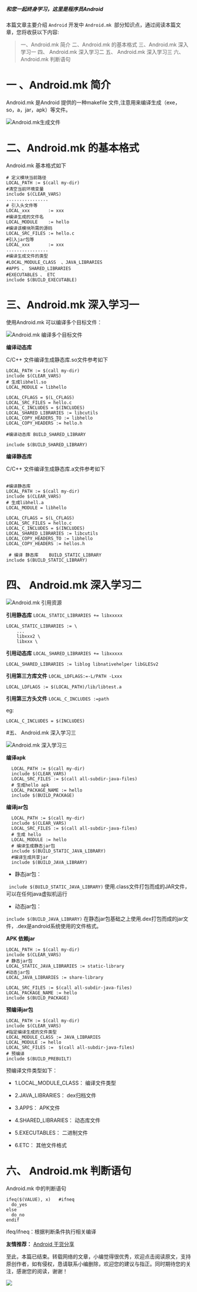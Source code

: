 
##### 和您一起终身学习，这里是程序员Android 


本篇文章主要介绍 `Android` 开发中 `Android.mk `部分知识点，通过阅读本篇文章，您将收获以下内容:
>一、Android.mk 简介
>二、Android.mk 的基本格式
>三、Android.mk 深入学习一
>四、 Android.mk 深入学习二
>五、 Android.mk 深入学习三
>六、 Android.mk 判断语句





#  一 、Android.mk 简介

Android.mk 是Android 提供的一种makefile 文件,注意用来编译生成（exe，so，a，jar，apk）等文件。

![Android.mk生成文件](https://upload-images.jianshu.io/upload_images/5851256-408979984ea26ff3.png?imageMogr2/auto-orient/strip%7CimageView2/2/w/1240)


# 二、Android.mk 的基本格式

Android.mk 基本格式如下

```
# 定义模块当前路径
LOCAL_PATH := $(call my-dir)  
#清空当前环境变量
include $(CLEAR_VARS)  
................  
# 引入头文件等
LOCAL_xxx       := xxx
#编译生成的文件名  
LOCAL_MODULE    := hello  
#编译该模块所需的源码
LOCAL_SRC_FILES := hello.c  
#引入jar包等
LOCAL_xxx       := xxx  
................  
#编译生成文件的类型 
#LOCAL_MODULE_CLASS  、JAVA_LIBRARIES
#APPS 、 SHARED_LIBRARIES
#EXECUTABLES 、 ETC
include $(BUILD_EXECUTABLE)  
```


# 三、Android.mk 深入学习一

使用Android.mk 可以编译多个目标文件：

![Android.mk 编译多个目标文件](https://upload-images.jianshu.io/upload_images/5851256-07527049ff30d090.png?imageMogr2/auto-orient/strip%7CimageView2/2/w/1240)

**编译动态库**

C/C++ 文件编译生成静态库.so文件参考如下

```
LOCAL_PATH := $(call my-dir)    
include $(CLEAR_VARS)    
# 生成libhell.so
LOCAL_MODULE = libhello    

LOCAL_CFLAGS = $(L_CFLAGS)    
LOCAL_SRC_FILES = hello.c  
LOCAL_C_INCLUDES = $(INCLUDES) 
LOCAL_SHARED_LIBRARIES := libcutils    
LOCAL_COPY_HEADERS_TO := libhello   
LOCAL_COPY_HEADERS := hello.h   

#编译动态库 BUILD_SHARED_LIBRARY

include $(BUILD_SHARED_LIBRARY)   

```

**编译静态库**

C/C++ 文件编译生成静态库.a文件参考如下
```

#编译静态库    
LOCAL_PATH := $(call my-dir)    
include $(CLEAR_VARS)    
# 生成libhell.a
LOCAL_MODULE = libhello

LOCAL_CFLAGS = $(L_CFLAGS)    
LOCAL_SRC_FILES = hello.c    
LOCAL_C_INCLUDES = $(INCLUDES)    
LOCAL_SHARED_LIBRARIES := libcutils    
LOCAL_COPY_HEADERS_TO := libhello   
LOCAL_COPY_HEADERS := hellos.h   

 # 编译 静态库    BUILD_STATIC_LIBRARY
include $(BUILD_STATIC_LIBRARY) 
```

# 四、 Android.mk 深入学习二

![Android.mk 引用资源](https://upload-images.jianshu.io/upload_images/5851256-ee3dd6cd036987cd.png?imageMogr2/auto-orient/strip%7CimageView2/2/w/1240)

**引用静态库**
`LOCAL_STATIC_LIBRARIES += libxxxxx`


```
LOCAL_STATIC_LIBRARIES := \
    ...
    libxxx2 \
    libxxx \
```

**引用动态库**
`LOCAL_SHARED_LIBRARIES += libxxxxx`


```
LOCAL_SHARED_LIBRARIES := liblog libnativehelper libGLESv2
```
**引用第三方库文件**
`LOCAL_LDFLAGS:=-L/PATH -Lxxx`


```
LOCAL_LDFLAGS := $(LOCAL_PATH)/lib/libtest.a
```

**引用第三方头文件**
`LOCAL_C_INCLUDES :=path`

eg:
```
LOCAL_C_INCLUDES = $(INCLUDES)
```

#五、 Android.mk 深入学习三

![Android.mk 深入学习三](https://upload-images.jianshu.io/upload_images/5851256-ff95a3b33b185b07.png?imageMogr2/auto-orient/strip%7CimageView2/2/w/1240)

**编译apk**
```
  LOCAL_PATH := $(call my-dir)
  include $(CLEAR_VARS)
  LOCAL_SRC_FILES := $(call all-subdir-java-files)
  # 生成hello apk
  LOCAL_PACKAGE_NAME := hello
  include $(BUILD_PACKAGE)
```

**编译jar包**

```
  LOCAL_PATH := $(call my-dir)
  include $(CLEAR_VARS)
  LOCAL_SRC_FILES := $(call all-subdir-java-files)
  # 生成 hello
  LOCAL_MODULE := hello
  # 编译生成静态jar包
  include $(BUILD_STATIC_JAVA_LIBRARY)
  #编译生成共享jar
  include $(BUILD_JAVA_LIBRARY)
```
- 静态jar包：
 
` include $(BUILD_STATIC_JAVA_LIBRARY)`
使用.class文件打包而成的JAR文件，可以在任何java虚拟机运行

- 动态jar包：

`include $(BUILD_JAVA_LIBRARY)`
在静态jar包基础之上使用.dex打包而成的jar文件，.dex是android系统使用的文件格式。

**APK 依赖jar**

```
LOCAL_PATH := $(call my-dir)
include $(CLEAR_VARS)
# 静态jar包
LOCAL_STATIC_JAVA_LIBRARIES := static-library
#动态jar包
LOCAL_JAVA_LIBRARIES := share-library

LOCAL_SRC_FILES := $(call all-subdir-java-files)
LOCAL_PACKAGE_NAME := hello
include $(BUILD_PACKAGE)
```

**预编译jar包**
```
LOCAL_PATH := $(call my-dir)
include $(CLEAR_VARS)
#指定编译生成的文件类型
LOCAL_MODULE_CLASS := JAVA_LIBRARIES
LOCAL_MODULE := hello
LOCAL_SRC_FILES :=  $(call all-subdir-java-files)
# 预编译
include $(BUILD_PREBUILT)
```
预编译文件类型如下：
- 1.LOCAL_MODULE_CLASS：
编译文件类型

- 2.JAVA_LIBRARIES：
dex归档文件

- 3.APPS：
APK文件

- 4.SHARED_LIBRARIES：
动态库文件

- 5.EXECUTABLES：
二进制文件

- 6.ETC：
其他文件格式

# 六、 Android.mk 判断语句

Android.mk 中的判断语句
```
ifeq($(VALUE), x)	#ifneq
  do_yes
else
  do_no
endif

```
ifeq/ifneq：根据判断条件执行相关编译





**友情推荐：**
[Android 干货分享 ](https://mp.weixin.qq.com/s/zOTO6z7bvHGhN0lhTMvR8w)

至此，本篇已结束。转载网络的文章，小编觉得很优秀，欢迎点击阅读原文，支持原创作者，如有侵权，恳请联系小编删除，欢迎您的建议与指正。同时期待您的关注，感谢您的阅读，谢谢！


![](https://upload-images.jianshu.io/upload_images/5851256-9398f7356f9c0525.png?imageMogr2/auto-orient/strip%7CimageView2/2/w/1240)
